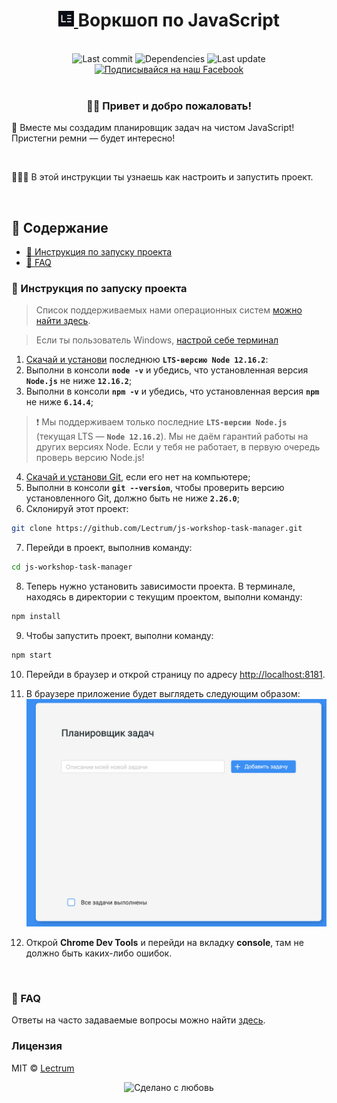 <h1 align="center">
    <a href="https://lectrum.io" target="_blank" rel="noopener noreferrer">
        <img src="./img/logo-woodsmoke.svg" alt="Lectrum favicon" width="25" />
    </a>
    Воркшоп по JavaScript
</h1>
<br>

<div align="center">
    <!-- Last commit -->
    <img src="https://img.shields.io/github/last-commit/lectrum/react-workshop.svg?longCache=true&style=flat-square" alt="Last commit"
    />
    <!-- Dependencies -->
    <img src="https://img.shields.io/badge/dependencies-up%20to%20date-brightgreen.svg?longCache=true&style=flat-square" alt="Dependencies"
    />
    <!-- Contributors welcome -->
    <img src="https://img.shields.io/badge/contributions-welcome-orange.svg?longCache=true&style=flat-square" alt="Last update"
    />
</div>
<div align="center">
    <!-- Наш Facebook -->
    <a href="https://www.facebook.com/lectrum">
        <img src="https://img.shields.io/badge/%D0%9F%D0%BE%D0%B4%D0%BF%D0%B8%D1%81%D1%8B%D0%B2%D0%B0%D0%B9%D1%81%D1%8F%20%D0%BD%D0%B0%20%D0%BD%D0%B0%D1%88-Facebook-blue.svg?longCache=true&style=for-the-badge&link=https://www.facebook.com/lectrum"
            alt="Подписывайся на наш Facebook" />
    </a>
</div>
<br>

<h3 align="center">
    👋🏼 Привет и добро пожаловать!
</h3>
<p>
    📸 Вместе мы создадим планировщик задач на чистом JavaScript! Пристегни ремни — будет интересно!
</p>
<br>
<p>
    👨🏼‍🔬 В этой инструкции ты узнаешь как настроить и запустить проект.
</p>
<br>

## 📜 Содержание

-   [🚀 Инструкция по запуску проекта](#-инструкция-по-запуску-проекта)
-   [🤔 FAQ](#-faq) <br>

### 🚀 Инструкция по запуску проекта

> Список поддерживаемых нами операционных систем [можно найти здесь](https://github.com/Lectrum/FAQ#%D0%9A%D0%B0%D0%BA%D0%B8%D0%B5-%D0%BE%D0%BF%D0%B5%D1%80%D0%B0%D1%86%D0%B8%D0%BE%D0%BD%D0%BD%D1%8B%D0%B5-%D1%81%D0%B8%D1%81%D1%82%D0%B5%D0%BC%D1%8B-%D0%BF%D0%BE%D0%B4%D0%B4%D0%B5%D1%80%D0%B6%D0%B8%D0%B2%D0%B0%D1%8E%D1%82%D1%81%D1%8F-%D0%BE%D0%B1%D1%83%D1%87%D0%B0%D1%8E%D1%89%D0%B8%D0%BC%D0%B8-%D0%BF%D1%80%D0%BE%D0%B5%D0%BA%D1%82%D0%B0%D0%BC%D0%B8-%D0%BA%D0%BE%D0%BC%D0%BF%D0%B0%D0%BD%D0%B8%D0%B8-lectrum).

> Если ты пользователь Windows, [настрой себе терминал](https://github.com/Lectrum/FAQ#%D0%AF-%D0%BF%D0%BE%D0%BB%D1%8C%D0%B7%D0%BE%D0%B2%D0%B0%D1%82%D0%B5%D0%BB%D1%8C-windows-%D0%9A%D0%B0%D0%BA-%D0%BD%D0%B0%D1%81%D1%82%D1%80%D0%BE%D0%B8%D1%82%D1%8C-%D1%82%D0%B5%D1%80%D0%BC%D0%B8%D0%BD%D0%B0%D0%BB-%D0%B4%D0%BB%D1%8F-%D1%83%D0%B4%D0%BE%D0%B1%D0%BD%D0%BE%D0%B9-%D1%80%D0%B0%D0%B1%D0%BE%D1%82%D1%8B)

1. [Скачай и установи](https://nodejs.org/en/) последнюю **`LTS-версию Node 12.16.2`**:
2. Выполни в консоли **`node -v`** и убедись, что установленная версия **`Node.js`** не ниже **`12.16.2`**;
3. Выполни в консоли **`npm -v`** и убедись, что установленная версия **`npm`** не ниже **`6.14.4`**;

> ❗️ Мы поддерживаем только последние **`LTS-версии Node.js`** (текущая LTS — **`Node 12.16.2`**). Мы не даём гарантий работы на других версиях Node. Если у тебя не работает, в первую очередь проверь версию Node.js!

4. [Скачай и установи Git](https://git-scm.com/downloads), если его нет на компьютере;
5. Выполни в консоли **`git --version`**, чтобы проверить версию установленного Git, должно быть не ниже **`2.26.0`**;
6. Склонируй этот проект:

```bash
git clone https://github.com/Lectrum/js-workshop-task-manager.git
```

7. Перейди в проект, выполнив команду:

```bash
cd js-workshop-task-manager
```

8. Теперь нужно установить зависимости проекта. В терминале, находясь в директории с текущим проектом, выполни команду:

```bash
npm install
```

9. Чтобы запустить проект, выполни команду:

```bash
npm start
```

10. Перейди в браузер и открой страницу по адресу [http://localhost:8181](http://localhost:8181/).
11. В браузере приложение будет выглядеть следующим образом:
![task-manager](./img/task-manager.png)

12. Открой **Chrome Dev Tools** и перейди на вкладку **console**, там не должно быть каких-либо ошибок.
<br>

### 🤔 FAQ

Ответы на часто задаваемые вопросы можно найти [здесь](https://lab.lectrum.io/faq#environment-setup). <br>

### Лицензия

MIT © [Lectrum](https://lectrum.io)

<div align="center">
  <!-- Сделано с любовь -->
    <img src="https://img.shields.io/badge/%D0%A1%D0%B4%D0%B5%D0%BB%D0%B0%D0%BD%D0%BE%20%D1%81-%F0%9F%96%A4-red.svg?longCache=true&style=for-the-badge&colorA=000&colorB=fedcba"
      alt="Сделано с любовь" />
</div>